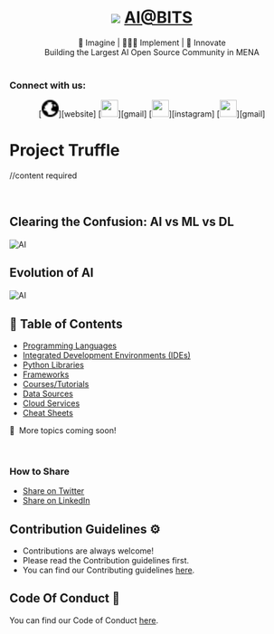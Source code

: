 <div align="center">
<h1><img width="30" src="https://github.com/aibits-dxb/Truffle/blob/main/Drizzle/Pictures/AI%40BITS_LOGO.jpg">&nbsp;<a href="http://ai-bits.com/">AI@BITS</a></h1>
🧠 Imagine | 👨🏻‍💻 Implement | 🚀 Innovate
<br>
Building the Largest AI Open Source Community in MENA 
    <br>
</div>

<br>

### Connect with us:

<p align="center">
  [<img width="30" height="30" src="https://raw.githubusercontent.com/iconic/open-iconic/master/svg/globe.svg">][website]
  [<img width="30" height="30" src="https://cdn.jsdelivr.net/npm/simple-icons@v3/icons/linkedin.svg">][gmail]
  [<img width="30" height="30" src="https://cdn.jsdelivr.net/npm/simple-icons@v3/icons/instagram.svg">][instagram]
  [<img width="30" height="30" src="https://cdn.jsdelivr.net/npm/simple-icons@v3/icons/gmail.svg">][gmail]
</p>


# Project Truffle

//content required

<br>

## Clearing the Confusion: AI vs ML vs DL

 <img align="center" alt="AI" src="https://www.edureka.co/blog/wp-content/uploads/2018/03/AI-vs-ML-vs-Deep-Learning.png" width="700" height="300" />

<br>

## Evolution of AI

<img align="center" alt="AI" src="https://github.com/aibits-dxb/Truffle/blob/main/Drizzle/Pictures/Evolution.jpg" width="1100" height="600" />

<br>

## 📕 Table of Contents

*   [Programming Languages](./Ganache/Languages)
*   [Integrated Development Environments (IDEs)](./Ganache/IDEs) 
*   [Python Libraries](./Ganache/Libraries)
*   [Frameworks](./Ganache/Frameworks)
*   [Courses/Tutorials](./Ganache/Courses)
*   [Data Sources](./Ganache/Data)
*   [Cloud Services](./Ganache/Cloud)
*   [Cheat Sheets](./Ganache/CheatSheets)

📆&nbsp; More topics coming soon!<br>

<br>

### How to Share

+ [Share on Twitter](http://twitter.com/intent/tweet?text=https://github.com/aibits-dxb/Truffle)
+ [Share on LinkedIn](http://www.linkedin.com/shareArticle?mini=true&url=https://github.com/aibits-dxb/Truffle&summary=&source=)

## Contribution Guidelines ⚙️
* Contributions are always welcome! 
* Please read the Contribution guidelines first.
* You can find our Contributing guidelines [here](./CONTRIBUTING.md).

## Code Of Conduct 🔐

You can find our Code of Conduct [here](./Code_Of_Conduct.md).

[website]: http://ai-bits.com/
[gmail]: http://ai-bits.com/
[instagram]: https://instagram.com/codeSTACKr
[linkedin]: https://www.linkedin.com/company/ai-bits/





